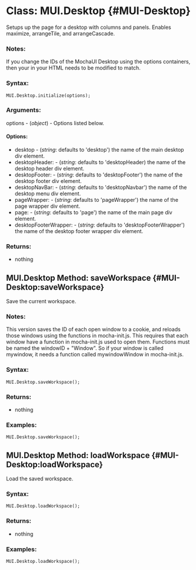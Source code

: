 Class: MUI.Desktop {#MUI-Desktop}
=============================

Setups up the page for a desktop with columns and panels.  Enables maximize, arrangeTile, and arrangeCascade.

### Notes:

If you change the IDs of the MochaUI Desktop using the options containers, then your in your HTML needs to be modified to match.

### Syntax:

	MUI.Desktop.initialize(options);

### Arguments:

options - (*object*) - Options listed below.

#### Options:

* desktop				- (*string*: defaults to 'desktop') the name of the main desktop div element.
* desktopHeader:		- (*string*: defaults to 'desktopHeader) the name of the desktop header div element.
* desktopFooter:		- (*string*: defaults to 'desktopFooter') the name of the desktop footer div element.
* desktopNavBar:		- (*string*: defaults to 'desktopNavbar') the name of the desktop menu div element.
* pageWrapper:			- (*string*: defaults to 'pageWrapper') the name of the page wrapper div element.
* page:					- (*string*: defaults to 'page') the name of the main page div element.
* desktopFooterWrapper:	- (*string*: defaults to 'desktopFooterWrapper')  the name of the desktop footer wrapper div element.

### Returns:

* nothing



MUI.Desktop Method: saveWorkspace {#MUI-Desktop:saveWorkspace}
----------------------------------------------------

Save the current workspace.

### Notes:

This version saves the ID of each open window to a cookie, and reloads those windows using the functions in mocha-init.js. This requires that each window have a function in mocha-init.js used to open them. Functions must be named the windowID + "Window". So if your window is called mywindow, it needs a function called mywindowWindow in mocha-init.js.

### Syntax:

	MUI.Desktop.saveWorkspace();

### Returns:

* nothing

### Examples:

	MUI.Desktop.saveWorkspace();



MUI.Desktop Method: loadWorkspace {#MUI-Desktop:loadWorkspace}
----------------------------------------------------

Load the saved workspace.

### Syntax:

	MUI.Desktop.loadWorkspace();

### Returns:

* nothing

### Examples:

	MUI.Desktop.loadWorkspace();



